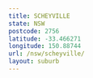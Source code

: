```yaml
---
title: SCHEYVILLE
state: NSW
postcode: 2756
latitude: -33.466271
longitude: 150.88744
url: /nsw/scheyville/
layout: suburb
---
```

